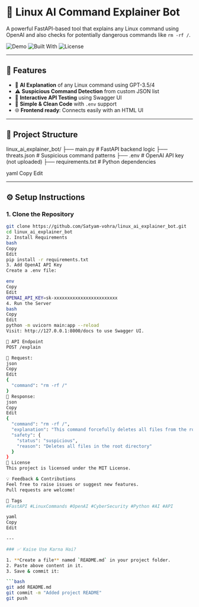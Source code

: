 # 🧠 Linux AI Command Explainer Bot

A powerful FastAPI-based tool that explains any Linux command using OpenAI and also checks for potentially dangerous commands like `rm -rf /`.

![Demo](https://img.shields.io/badge/status-active-brightgreen)
![Built With](https://img.shields.io/badge/built%20with-FastAPI-blue)
![License](https://img.shields.io/github/license/Satyam-vohra/linux_ai_explainer_bot)

---


## 🚀 Features

- 🧾 **AI Explanation** of any Linux command using GPT-3.5/4
- ⚠️ **Suspicious Command Detection** from custom JSON list
- 🧪 **Interactive API Testing** using Swagger UI
- 🧰 **Simple & Clean Code** with `.env` support
- 🌐 **Frontend ready**: Connects easily with an HTML UI

---

## 📁 Project Structure

linux_ai_explainer_bot/
├── main.py # FastAPI backend logic
├── threats.json # Suspicious command patterns
├── .env # OpenAI API key (not uploaded)
├── requirements.txt # Python dependencies

yaml
Copy
Edit

---

## ⚙️ Setup Instructions

### 1. Clone the Repository

```bash
git clone https://github.com/Satyam-vohra/linux_ai_explainer_bot.git
cd linux_ai_explainer_bot
2. Install Requirements
bash
Copy
Edit
pip install -r requirements.txt
3. Add OpenAI API Key
Create a .env file:

env
Copy
Edit
OPENAI_API_KEY=sk-xxxxxxxxxxxxxxxxxxxxxxxx
4. Run the Server
bash
Copy
Edit
python -m uvicorn main:app --reload
Visit: http://127.0.0.1:8000/docs to use Swagger UI.

📡 API Endpoint
POST /explain

🔸 Request:
json
Copy
Edit
{
  "command": "rm -rf /"
}
🔸 Response:
json
Copy
Edit
{
  "command": "rm -rf /",
  "explanation": "This command forcefully deletes all files from the root directory...",
  "safety": {
    "status": "suspicious",
    "reason": "Deletes all files in the root directory"
  }
}
📃 License
This project is licensed under the MIT License.

💡 Feedback & Contributions
Feel free to raise issues or suggest new features.
Pull requests are welcome!

📌 Tags
#FastAPI #LinuxCommands #OpenAI #CyberSecurity #Python #AI #API

yaml
Copy
Edit

---

### ✅ Kaise Use Karna Hai?

1. **Create a file** named `README.md` in your project folder.
2. Paste above content in it.
3. Save & commit it:

```bash
git add README.md
git commit -m "Added project README"
git push
